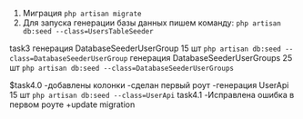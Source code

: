 1. Миграция
`php artisan migrate`
2. Для запуска генерации базы данных пишем команду:
`php artisan db:seed --class=UsersTableSeeder`

task3
генерация DatabaseSeederUserGroup 15 шт
`php artisan db:seed --class=DatabaseSeederUserGroup`
генерация DatabaseSeederUserGroups 25 шт
`php artisan db:seed --class=DatabaseSeederUserGroups`

$task4.0
-добавлены колонки
-сделан первый роут
-генерация UserApi 15 шт
 `php artisan db:seed --class=UserApi`
 task4.1
-Исправлена ошибка в первом роуте
+update migration 
